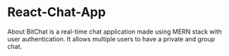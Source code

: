 # React-Chat-App
About
BitChat is a real-time chat application made using MERN stack with user authentication. It allows multiple users to have a private and group chat.
